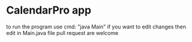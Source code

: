 # CalendarPro app
to run the program use cmd: "java Main"
if you want to edit changes then edit in Main.java file
pull request are welcome
